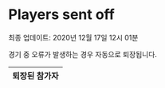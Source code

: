 # Players sent off
최종 업데이트: 2020년 12월 17일 12시 01분


경기 중 오류가 발생하는 경우 자동으로 퇴장됩니다.


| 퇴장된 참가자 |
|:---:|
